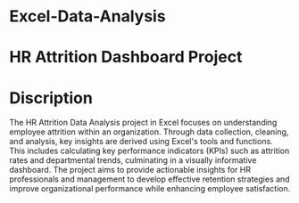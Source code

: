 # Excel-Data-Analysis
# HR Attrition Dashboard Project 
# Discription
The HR Attrition Data Analysis project in Excel focuses on understanding employee attrition within an organization. Through data collection, cleaning, and analysis, key insights are derived using Excel's tools and functions. This includes calculating key performance indicators (KPIs) such as attrition rates and departmental trends, culminating in a visually informative dashboard. The project aims to provide actionable insights for HR professionals and management to develop effective retention strategies and improve organizational performance while enhancing employee satisfaction.

